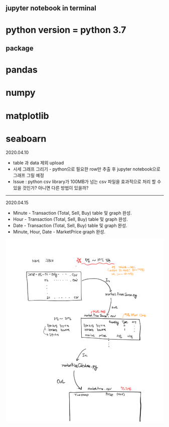## jupyter notebook  in terminal
# python version = python 3.7

## package
# pandas
# numpy
# matplotlib
# seaboarn

2020.04.10
+ table 과 data 제외 upload
+ 시세 그래프 그리기 - python으로 필요한 row만 추출 후 jupyter notebook으로 그래프 그릴 예정
+ Issue : python csv library가 100MB가 넘는 csv 파일을 효과적으로 처리 할 수 있을 것인가? 아니면 다른 방법이 있을까?

____________________
2020.04.15
+ Minute - Transaction (Total, Sell, Buy) table 및 graph 완성.
+ Hour - Transaction (Total, Sell, Buy) table 및 graph 완성.
+ Date - Transaction (Total, Sell, Buy) table 및 graph 완성.
+ Minute, Hour, Date - MarketPrice graph 완성.

![marketPrice](./images/how_to_extract_data_for_calcuate_marketPrice.png)